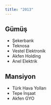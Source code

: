 ```yaml
---
title: "2013"
---
```


## Gümüş

-   Şekerbank
-   Teknosa
-   Vestel Elektronik
-   Akfen Holding
-   Anel Elektrik

## Mansiyon

-   Türk Hava Yolları
-   Tepe İnşaat
-   Akfen GYO
